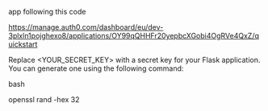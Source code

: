 app following this code

https://manage.auth0.com/dashboard/eu/dev-3plxln1pojghexo8/applications/OY99qQHHFr20yepbcXGobi4OgRVe4QxZ/quickstart


Replace <YOUR_SECRET_KEY> with a secret key for your Flask application. You can generate one using the following command:


bash
 

openssl rand -hex 32
